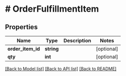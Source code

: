 # # OrderFulfillmentItem


## Properties 


Name | Type | Description | Notes
------------ | ------------- | ------------- | -------------
**order_item_id**| **string** |   | [optional]
**qty**| **int** |   | [optional]


[[Back to Model list]](../../README.md#models) [[Back to API list]](../../README.md#endpoints) [[Back to README]](../../README.md)

